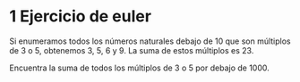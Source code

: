 # 1 Ejercicio de euler



Si enumeramos todos los números naturales debajo de 10 que son múltiplos de 3 o 5, obtenemos 3, 5, 6 y 9. La suma de estos múltiplos es 23.

Encuentra la suma de todos los múltiplos de 3 o 5 por debajo de 1000.
